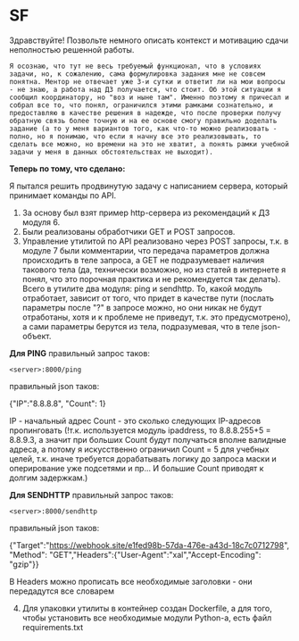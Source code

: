 # SF
Здравствуйте!
Позвольте немного описать контекст и мотивацию сдачи неполностью решенной работы.

    Я осознаю, что тут не весь требуемый функционал, что в условиях задачи, но, к сожалению, сама формулировка задания мне не совсем понятна. Ментор не отвечает уже 3-и сутки и ответит ли на мои вопросы - не знаю, а работа над ДЗ получается, что стоит. Об этой ситуации я сообщил координатору, но "воз и ныне там". Именно поэтому я причесал и собрал все то, что понял, ограничился этими рамками сознательно, и предоставляю в качестве решения в надежде, что после проверки получу обратную связь более точную и на ее основе смогу правильно доделать задание (а то у меня вариантов того, как что-то можно реализовать - полно, но я понимаю, что если я начну все это реализовывать, то сделать все можно, но времени на это не хватит, а понять рамки учебной задачи у меня в данных обстоятельствах не выходит).  

**Теперь по тому, что сделано:**

Я пытался решить продвинутую задачу с написанием сервера, который принимает команды по API.

1. За основу был взят пример http-сервера из рекомендаций к ДЗ модуля 6. 
2. Были реализованы обработчики GET и POST запросов.
3. Управление утилитой по API реализовано через POST запросы, т.к. в модуле 7 были комментарии, что передача параметров должна происходить в теле запроса, а GET не подразумевает наличия такового тела (да, технически возможно, но из статей в интернете я понял, что это порочная практика и не рекомендуется так делать). Всего в утилите два модуля: ping и sendhttp. То, какой модуль отработает, зависит от того, что придет в качестве пути (послать параметры после "?" в запросе можно, но они никак не будут отработаны, хотя и к проблеме не приведут, т.к. это предусмотрено), а сами параметры берутся из тела, подразумевая, что в теле json-объект. 



**Для PING** 
правильный запрос таков:

    <server>:8000/ping

правильный json таков:

{"IP":"8.8.8.8", "Count": 1} 

IP - начальный адрес
Count - это сколько следующих IP-адресов пропинговать (!т.к. используется модуль ipaddress, то 8.8.8.255+5 = 8.8.9.3, а значит при больших Count будут получаться вполне валидные адреса, а потому я искусственно ограничил Count = 5 для учебных целей, т.к. иначе требуется дорабатывать логику до запроса маски и оперирование уже подсетями и пр... И большие Count приводят к долгим задержкам.)

**Для SENDHTTP** 
правильный запрос таков:

    <server>:8000/sendhttp

правильный json таков:

{"Target":"https://webhook.site/e1fed98b-57da-476e-a43d-18c7c0712798", "Method": "GET","Headers":{"User-Agent":"xal","Accept-Encoding": "gzip"}}

В Headers можно прописать все необходимые заголовки - они передадутся все словарем

4. Для упаковки утилиты в контейнер создан Dockerfile, а для того, чтобы установить все необходимые модули Python-а, есть файл requirements.txt
